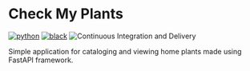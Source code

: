 # Check My Plants

[![python](https://img.shields.io/static/v1?label=python&message=3.9%2B&color=informational&logo=python&logoColor=white)](https://www.python.org/)
[![black](https://img.shields.io/badge/code%20style-black-000000.svg)](https://github.com/python/black)
![Continuous Integration and Delivery](https://github.com/tobiwankenobii/check-my-plants/workflows/Github%20Actions/badge.svg?branch=main)

Simple application for cataloging and viewing home plants made using FastAPI framework.